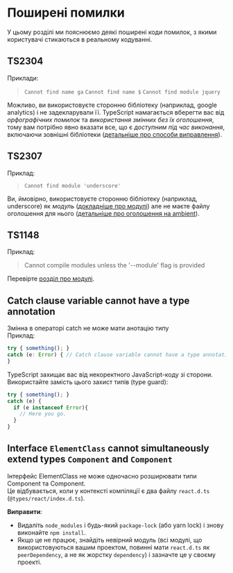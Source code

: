 # Поширені помилки
У цьому розділі ми пояснюємо деякі поширені коди помилок, з якими користувачі стикаються в реальному кодуванні.

## TS2304
Приклади:
> `Cannot find name ga`
> `Cannot find name $`
> `Cannot find module jquery`

Можливо, ви використовуєте сторонню бібліотеку (наприклад, google analytics) і не задекларували її. TypeScript намагається вберегти вас від *орфографічних помилок* та *використання змінних без їх оголошення*, тому вам потрібно явно вказати все, що є *доступним під час виконання*, включаючи зовнішні бібліотеки ([детальніше про способи виправлення][ambient]).

## TS2307
Приклад:
> `Cannot find module 'underscore'`

Ви, ймовірно, використовуєте сторонню бібліотеку (наприклад, underscore) як *модуль* ([докладніше про модулі][modules]) але не маєте файлу оголошення для нього ([детальніше про оголошення на ambient][ambient]).

## TS1148
Приклад:
> Cannot compile modules unless the '--module' flag is provided

Перевірте [розділ про модулі][modules].

## Catch clause variable cannot have a type annotation 
Змінна в операторі catch не може мати анотацію типу
<br>
Приклад:
```js
try { something(); }
catch (e: Error) { // Catch clause variable cannot have a type annotation
}
```
TypeScript захищає вас від некоректного JavaScript-коду зі сторони. Використайте замість цього захист типів (type guard):
```js
try { something(); }
catch (e) {
  if (e instanceof Error){
    // Here you go.
  }
}
```

## Interface `ElementClass` cannot simultaneously extend types `Component` and `Component` 
Інтерфейс ElementClass не може одночасно розширювати типи Component та Component. 
<br>
Це відбувається, коли у контексті компіляції є два файлу `react.d.ts` (`@types/react/index.d.ts`).

**Виправити**:
* Видаліть `node_modules` і будь-який `package-lock` (або yarn lock) і знову виконайте `npm install`.
* Якщо це не працює, знайдіть невірний модуль (всі модулі, що використовуються вашим проектом, повинні мати `react.d.ts` як `peerDependency`, а не як жорстку `dependency`) і зазначте це у своєму проекті.


[ambient]: ../types/ambient/d.ts.md
[modules]: ../project/modules.md